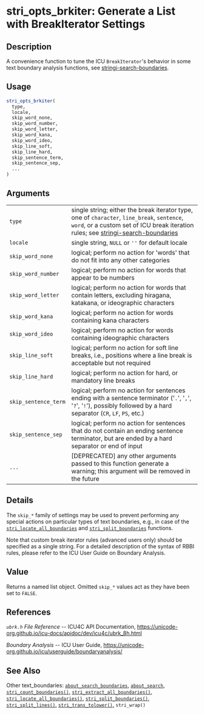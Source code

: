 # stri\_opts\_brkiter: Generate a List with BreakIterator Settings

## Description

A convenience function to tune the <span class="pkg">ICU</span> `BreakIterator`\'s behavior in some text boundary analysis functions, see [stringi-search-boundaries](about_search_boundaries.md).

## Usage

```r
stri_opts_brkiter(
  type,
  locale,
  skip_word_none,
  skip_word_number,
  skip_word_letter,
  skip_word_kana,
  skip_word_ideo,
  skip_line_soft,
  skip_line_hard,
  skip_sentence_term,
  skip_sentence_sep,
  ...
)
```

## Arguments

|                      |                                                                                                                                                                                                                |
|----------------------|----------------------------------------------------------------------------------------------------------------------------------------------------------------------------------------------------------------|
| `type`               | single string; either the break iterator type, one of `character`, `line_break`, `sentence`, `word`, or a custom set of ICU break iteration rules; see [stringi-search-boundaries](about_search_boundaries.md) |
| `locale`             | single string, `NULL` or `''` for default locale                                                                                                                                                               |
| `skip_word_none`     | logical; perform no action for \'words\' that do not fit into any other categories                                                                                                                             |
| `skip_word_number`   | logical; perform no action for words that appear to be numbers                                                                                                                                                 |
| `skip_word_letter`   | logical; perform no action for words that contain letters, excluding hiragana, katakana, or ideographic characters                                                                                             |
| `skip_word_kana`     | logical; perform no action for words containing kana characters                                                                                                                                                |
| `skip_word_ideo`     | logical; perform no action for words containing ideographic characters                                                                                                                                         |
| `skip_line_soft`     | logical; perform no action for soft line breaks, i.e., positions where a line break is acceptable but not required                                                                                             |
| `skip_line_hard`     | logical; perform no action for hard, or mandatory line breaks                                                                                                                                                  |
| `skip_sentence_term` | logical; perform no action for sentences ending with a sentence terminator (\'`.`\', \'`,`\', \'`?`\', \'`!`\'), possibly followed by a hard separator (`CR`, `LF`, `PS`, etc.)                                |
| `skip_sentence_sep`  | logical; perform no action for sentences that do not contain an ending sentence terminator, but are ended by a hard separator or end of input                                                                  |
| `...`                | \[DEPRECATED\] any other arguments passed to this function generate a warning; this argument will be removed in the future                                                                                     |

## Details

The `skip_*` family of settings may be used to prevent performing any special actions on particular types of text boundaries, e.g., in case of the [`stri_locate_all_boundaries`](stri_locate_boundaries.md) and [`stri_split_boundaries`](stri_split_boundaries.md) functions.

Note that custom break iterator rules (advanced users only) should be specified as a single string. For a detailed description of the syntax of RBBI rules, please refer to the ICU User Guide on Boundary Analysis.

## Value

Returns a named list object. Omitted `skip_*` values act as they have been set to `FALSE`.

## References

*`ubrk.h` File Reference* -- ICU4C API Documentation, <https://unicode-org.github.io/icu-docs/apidoc/dev/icu4c/ubrk_8h.html>

*Boundary Analysis* -- ICU User Guide, <https://unicode-org.github.io/icu/userguide/boundaryanalysis/>

## See Also

Other text\_boundaries: [`about_search_boundaries`](about_search_boundaries.md), [`about_search`](about_search.md), [`stri_count_boundaries()`,](stri_count_boundaries.md) [`stri_extract_all_boundaries()`,](stri_extract_boundaries.md) [`stri_locate_all_boundaries()`,](stri_locate_boundaries.md) [`stri_split_boundaries()`,](stri_split_boundaries.md) [`stri_split_lines()`,](stri_split_lines.md) [`stri_trans_tolower()`,](stri_trans_casemap.md) `stri_wrap()`
